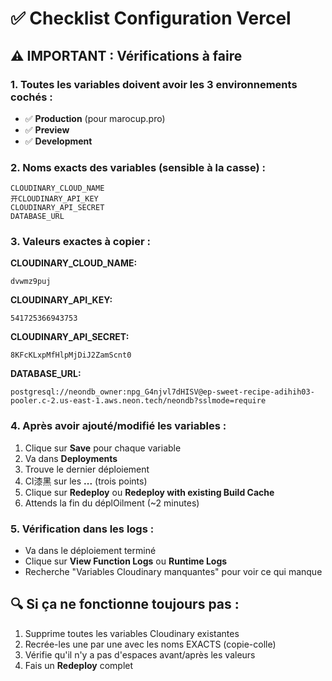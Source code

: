 # ✅ Checklist Configuration Vercel

## ⚠️ IMPORTANT : Vérifications à faire

### 1. Toutes les variables doivent avoir les 3 environnements cochés :
- ✅ **Production** (pour marocup.pro)
- ✅ **Preview** 
- ✅ **Development**

### 2. Noms exacts des variables (sensible à la casse) :
```
CLOUDINARY_CLOUD_NAME
开CLOUDINARY_API_KEY
CLOUDINARY_API_SECRET
DATABASE_URL
```

### 3. Valeurs exactes à copier :

**CLOUDINARY_CLOUD_NAME:**
```
dvwmz9puj
```

**CLOUDINARY_API_KEY:**
```
541725366943753
```

**CLOUDINARY_API_SECRET:**
```
8KFcKLxpMfHlpMjDiJ2ZamScnt0
```

**DATABASE_URL:**
```
postgresql://neondb_owner:npg_G4njvl7dHISV@ep-sweet-recipe-adihih03-pooler.c-2.us-east-1.aws.neon.tech/neondb?sslmode=require
```

### 4. Après avoir ajouté/modifié les variables :
1. Clique sur **Save** pour chaque variable
2. Va dans **Deployments**
3. Trouve le dernier déploiement
4. Cl漆黑 sur les **...** (trois points)
5. Clique sur **Redeploy** ou **Redeploy with existing Build Cache**
6. Attends la fin du déplOilment (~2 minutes)

### 5. Vérification dans les logs :
- Va dans le déploiement terminé
- Clique sur **View Function Logs** ou **Runtime Logs**
- Recherche "Variables Cloudinary manquantes" pour voir ce qui manque

## 🔍 Si ça ne fonctionne toujours pas :

1. Supprime toutes les variables Cloudinary existantes
2. Recrée-les une par une avec les noms EXACTS (copie-colle)
3. Vérifie qu'il n'y a pas d'espaces avant/après les valeurs
4. Fais un **Redeploy** complet

